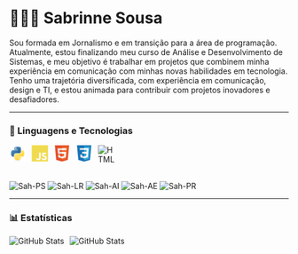 # 👩🏻‍💻 Sabrinne Sousa

Sou formada em Jornalismo e em transição para a área de programação. Atualmente, estou finalizando meu curso de Análise e Desenvolvimento de Sistemas, e meu objetivo é trabalhar em projetos que combinem minha experiência em comunicação com minhas novas habilidades em tecnologia. Tenho uma trajetória diversificada, com experiência em comunicação, design e TI, e estou animada para contribuir com projetos inovadores e desafiadores.

---

### 🤖 Linguagens e Tecnologias

<img 
    align="left" 
    alt="HTML"
    title="PYTHON" 
    width="30px" 
    style="padding-right: 10px;" 
    src="https://raw.githubusercontent.com/devicons/devicon/master/icons/python/python-original.svg" 
/>
<img 
    align="left" 
    alt="HTML"
    title="JAVASCRIPT" 
    width="30px" 
    style="padding-right: 10px;" 
    src="https://raw.githubusercontent.com/devicons/devicon/master/icons/javascript/javascript-plain.svg" 
/>
<img 
    align="left" 
    alt="HTML"
    title="HTML" 
    width="30px" 
    style="padding-right: 10px;" 
    src="https://raw.githubusercontent.com/devicons/devicon/master/icons/html5/html5-original.svg" 
/>
<img 
    align="left" 
    alt="HTML"
    title="CSS" 
    width="30px" 
    style="padding-right: 10px;" 
    src="https://raw.githubusercontent.com/devicons/devicon/master/icons/css3/css3-original.svg" 
/>
<img 
    align="left" 
    alt="HTML"
    title="SQL" 
    width="30px" 
    style="padding-right: 10px;" 
    src="https://icongr.am/devicon/mysql-original.svg?size=128&color=currentColor">
<br>
##
 <div style="display: inline_block"><br>
  <img align="center" alt="Sah-PS" height="30" width="40" src="https://icongr.am/devicon/photoshop-plain.svg?size=128&color=007bff">
  <img align="center" alt="Sah-LR" height="30" width="40" src="https://icongr.am/simple/adobelightroomcc.svg?size=128&color=008efa&colored=false">
  <img align="center" alt="Sah-AI" height="30" width="40" src="https://icongr.am/devicon/illustrator-plain.svg?size=128&color=fa7900">
  <img align="center" alt="Sah-AE" height="30" width="40" src="https://icongr.am/simple/adobeaftereffects.svg?size=128&color=ab00fa&colored=false">
  <img align="center" alt="Sah-PR" height="30" width="40" src="https://icongr.am/simple/adobepremiere.svg?size=128&color=8400f0&colored=false">

</div>

---


### 📊 Estatísticas

<p>
  <img 
    align="left" 
    alt="GitHub Stats" 
    height="200" 
    style="padding-right: 10px;" 
    src="https://github-readme-stats.vercel.app/api?username=sabrinnesousa&show_icons=true&theme=dracula&include_all_commits=true&locale=pt-br" 
  />

<img 
      align="left" 
      alt="GitHub Stats" 
      height="200" 
      src="https://github-readme-stats.vercel.app/api/top-langs/?username=sabrinnesousa&langs_count=7&theme=dracula&layout=compact&custom_title=Tecnologias" 
  />

</p>
